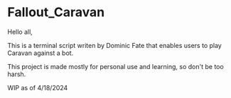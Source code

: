 # Fallout_Caravan

Hello all,

This is a terminal script writen by Dominic Fate that enables users to play Caravan against a bot. 

This project is made mostly for personal use and learning, so don't be too harsh.

WIP as of 4/18/2024
